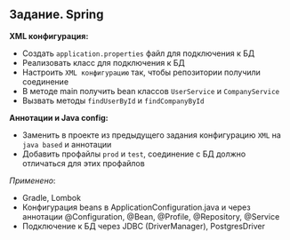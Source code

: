 ## Задание. Spring

**XML конфигурация:**
- Создать `application.properties` файл для подключения к БД
- Реализовать класс для подключения к БД
- Настроить `XML конфигурацию` так, чтобы репозитории получили соединение
- В методе main получить bean классов `UserService` и `CompanyService`
- Вызвать методы `findUserById` и `findCompanyById`

**Аннотации и Java config:**
- Заменить в проекте из предыдущего задания конфигурацию `XML` на `java based` и аннотации
- Добавить профайлы `prod` и `test`, соединение с БД должно отличаться для этих профайлов

 *Применено*:
- Gradle, Lombok
- Конфигурация beans в ApplicationConfiguration.java и через аннотации @Configuration, @Bean, @Profile, @Repository, @Service
- Подключение к БД через JDBC (DriverManager), PostgresDriver
